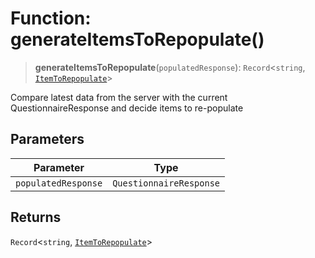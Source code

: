 # Function: generateItemsToRepopulate()

> **generateItemsToRepopulate**(`populatedResponse`): `Record`\<`string`, [`ItemToRepopulate`](../interfaces/ItemToRepopulate.md)\>

Compare latest data from the server with the current QuestionnaireResponse and decide items to re-populate

## Parameters

| Parameter | Type |
| ------ | ------ |
| `populatedResponse` | `QuestionnaireResponse` |

## Returns

`Record`\<`string`, [`ItemToRepopulate`](../interfaces/ItemToRepopulate.md)\>
